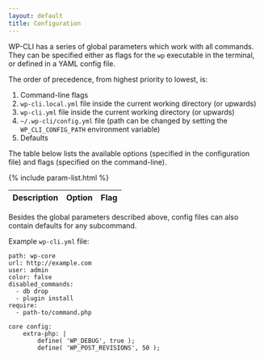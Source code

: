 ```yaml
---
layout: default
title: Configuration
---
```

WP-CLI has a series of global parameters which work with all commands. They can be specified either as flags for the `wp` executable in the terminal, or defined in a YAML config file.

The order of precedence, from highest priority to lowest, is:

1. Command-line flags
1. `wp-cli.local.yml` file inside the current working directory (or upwards)
1. `wp-cli.yml` file inside the current working directory (or upwards)
1. `~/.wp-cli/config.yml` file (path can be changed by setting the `WP_CLI_CONFIG_PATH` environment variable)
1. Defaults

The table below lists the available <span class="option">options</span> (specified in the configuration file) and <span class="flag">flags</span> (specified on the command-line).

<table>
	<thead>
	<tr>
		<th>Description</th>
		<th><span class="option">Option</span></th>
		<th><span class="flag">Flag</span></th>
	</tr>
	</thead>
	<tbody>
	{% include param-list.html %}
	</tbody>
</table>

Besides the global parameters described above, config files can also contain defaults for any subcommand.

Example `wp-cli.yml` file:

	path: wp-core
	url: http://example.com
	user: admin
	color: false
	disabled_commands:
	  - db drop
	  - plugin install
	require:
	  - path-to/command.php

	core config:
		extra-php: |
			define( 'WP_DEBUG', true );
			define( 'WP_POST_REVISIONS', 50 );

